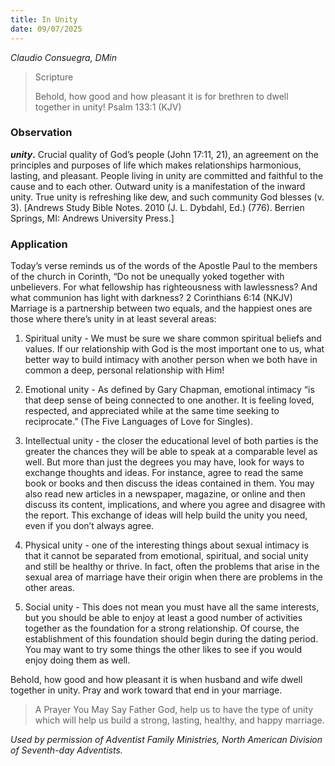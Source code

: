 ```yaml
---
title: In Unity
date: 09/07/2025
---
```


_Claudio Consuegra, DMin_

> <p>Scripture</p>
> Behold, how good and how pleasant it is for brethren to dwell together in unity! Psalm 133:1 (KJV)

### Observation

**_unity_.** Crucial quality of God’s people (John 17:11, 21), an agreement on the principles and purposes of life which makes relationships harmonious, lasting, and pleasant. People living in unity are committed and faithful to the cause and to each other. Outward unity is a manifestation of the inward unity. True unity is refreshing like dew, and such community God blesses (v. 3). [Andrews Study Bible Notes. 2010 (J. L. Dybdahl, Ed.) (776). Berrien Springs, MI: Andrews University Press.]

### Application

Today’s verse reminds us of the words of the Apostle Paul to the members of the church in Corinth, “Do not be unequally yoked together with unbelievers. For what fellowship has righteousness with lawlessness? And what communion has light with darkness? 2 Corinthians 6:14 (NKJV) Marriage is a partnership between two equals, and the happiest ones are those where there’s unity in at least several areas:

1. Spiritual unity - We must be sure we share common spiritual beliefs and values. If our relationship with God is the most important one to us, what better way to build intimacy with another person when we both have in common a deep, personal relationship with Him!

2. Emotional unity - As defined by Gary Chapman, emotional intimacy “is that deep sense of being connected to one another. It is feeling loved, respected, and appreciated while at the same time seeking to reciprocate.” (The Five Languages of Love for Singles).

3. Intellectual unity - the closer the educational level of both parties is the greater the chances they will be able to speak at a comparable level as well. But more than just the degrees you may have, look for ways to exchange thoughts and ideas. For instance, agree to read the same book or books and then discuss the ideas contained in them. You may also read new articles in a newspaper, magazine, or online and then discuss its content, implications, and where you agree and disagree with the report. This exchange of ideas will help build the unity you need, even if you don’t always agree.

4. Physical unity - one of the interesting things about sexual intimacy is that it cannot be separated from emotional, spiritual, and social unity and still be healthy or thrive. In fact, often the problems that arise in the sexual area of marriage have their origin when there are problems in the other areas.

5. Social unity - This does not mean you must have all the same interests, but you should be able to enjoy at least a good number of activities together as the foundation for a strong relationship. Of course, the establishment of this foundation should begin during the dating period. You may want to try some things the other likes to see if you would enjoy doing them as well.

Behold, how good and how pleasant it is when husband and wife dwell together in unity. Pray and work toward that end in your marriage.

> <callout>A Prayer You May Say</callout>
> Father God, help us to have the type of unity which will help us build a strong, lasting, healthy, and happy marriage.

_Used by permission of Adventist Family Ministries, North American Division of Seventh-day Adventists._